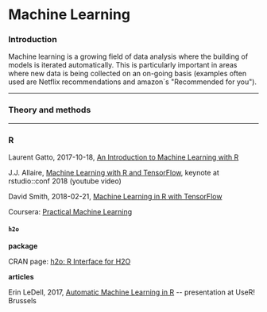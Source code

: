 # Machine Learning

### Introduction

Machine learning is a growing field of data analysis where the building of models is iterated automatically. This is particularly important in areas where new data is being collected on an on-going basis (examples often used are Netflix recommendations and amazon`s "Recommended for you").

---
### Theory and methods


---
### R

Laurent Gatto, 2017-10-18, [An Introduction to Machine Learning with R](https://lgatto.github.io/IntroMachineLearningWithR/index.html)

J.J. Allaire, [Machine Learning with R and TensorFlow](https://www.youtube.com/watch?v=atiYXm7JZv0&feature=youtu.be), keynote at rstudio::conf 2018 (youtube video)

David Smith, 2018-02-21, [Machine Learning in R with TensorFlow](http://blog.revolutionanalytics.com/2018/02/r-with-tensorflow.html)

Coursera: [Practical Machine Learning](https://www.coursera.org/learn/practical-machine-learning)


#### `h2o`

**package**

CRAN page: [h2o: R Interface for H2O](https://cran.r-project.org/web/packages/h2o/index.html)

**articles**

Erin LeDell, 2017, [Automatic Machine Learning in R](https://github.com/h2oai/h2o-meetups/blob/master/2017_07_05_useR_Brussels_H2O_AutoML_in_R/useR2017_automl_july2017.pdf?utm_content=bufferaca4e&utm_medium=social&utm_source=twitter.com&utm_campaign=buffer) -- presentation at UseR! Brussels


